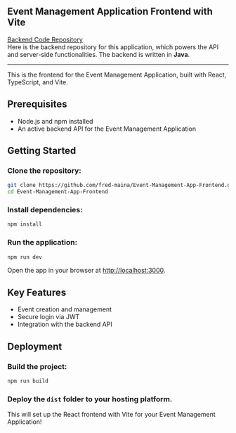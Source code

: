 ## Event Management Application Frontend with Vite

[Backend Code Repository](https://github.com/fred-maina/Event-Management-App)  
Here is the backend repository for this application, which powers the API and server-side functionalities. The backend is written in **Java**.

---

This is the frontend for the Event Management Application, built with React, TypeScript, and Vite.

## Prerequisites
- Node.js and npm installed
- An active backend API for the Event Management Application

## Getting Started

### Clone the repository:
```bash
git clone https://github.com/fred-maina/Event-Management-App-Frontend.git
cd Event-Management-App-Frontend
```

### Install dependencies:
```bash
npm install
```

### Run the application:
```bash
npm run dev
```
Open the app in your browser at [http://localhost:3000](http://localhost:3000).

## Key Features
- Event creation and management
- Secure login via JWT
- Integration with the backend API

## Deployment

### Build the project:
```bash
npm run build
```

### Deploy the `dist` folder to your hosting platform.

This will set up the React frontend with Vite for your Event Management Application!

